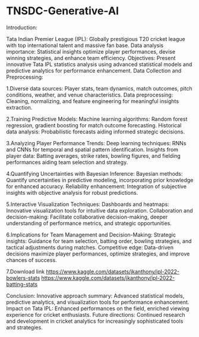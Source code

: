 # TNSDC-Generative-AI

Introduction:

Tata Indian Premier League (IPL): Globally prestigious T20 cricket league with top international talent and massive fan base.
Data analysis importance: Statistical insights optimize player performances, devise winning strategies, and enhance team efficiency.
Objectives: Present innovative Tata IPL statistics analysis using advanced statistical models and predictive analytics for performance enhancement.
Data Collection and Preprocessing:

1.Diverse data sources: Player stats, team dynamics, match outcomes, pitch conditions, weather, and venue characteristics.
Data preprocessing: Cleaning, normalizing, and feature engineering for meaningful insights extraction.

2.Training Predictive Models:
Machine learning algorithms: Random forest regression, gradient boosting for match outcome forecasting.
Historical data analysis: Probabilistic forecasts aiding informed strategic decisions.

3.Analyzing Player Performance Trends:
Deep learning techniques: RNNs and CNNs for temporal and spatial pattern identification.
Insights from player data: Batting averages, strike rates, bowling figures, and fielding performances aiding team selection and strategy.

4.Quantifying Uncertainties with Bayesian Inference:
Bayesian methods: Quantify uncertainties in predictive modeling, incorporating prior knowledge for enhanced accuracy.
Reliability enhancement: Integration of subjective insights with objective analysis for robust predictions.

5.Interactive Visualization Techniques:
Dashboards and heatmaps: Innovative visualization tools for intuitive data exploration.
Collaboration and decision-making: Facilitate collaborative decision-making, deeper understanding of performance metrics, and strategic opportunities.

6.Implications for Team Management and Decision-Making:
Strategic insights: Guidance for team selection, batting order, bowling strategies, and tactical adjustments during matches.
Competitive edge: Data-driven decisions maximize player performances, optimize strategies, and improve chances of success.


7.Download link https://www.kaggle.com/datasets/jkanthony/ipl-2022-bowlers-stats 
https://www.kaggle.com/datasets/jkanthony/ipl-2022-batting-stats

Conclusion:
Innovative approach summary: Advanced statistical models, predictive analytics, and visualization tools for performance enhancement.
Impact on Tata IPL: Enhanced performances on the field, enriched viewing experience for cricket enthusiasts.
Future directions: Continued research and development in cricket analytics for increasingly sophisticated tools and strategies.

